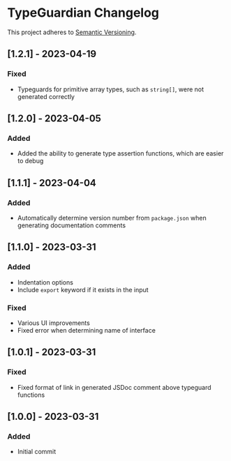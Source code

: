 # TypeGuardian Changelog

This project adheres to [Semantic Versioning](https://semver.org/spec/v2.0.0.html).

## [1.2.1] - 2023-04-19

### Fixed

* Typeguards for primitive array types, such as `string[]`, were not generated correctly

## [1.2.0] - 2023-04-05

### Added

* Added the ability to generate type assertion functions, which are easier to debug

## [1.1.1] - 2023-04-04

### Added

* Automatically determine version number from `package.json` when generating documentation comments

## [1.1.0] - 2023-03-31

### Added

* Indentation options
* Include `export` keyword if it exists in the input

### Fixed

* Various UI improvements
* Fixed error when determining name of interface

## [1.0.1] - 2023-03-31

### Fixed

* Fixed format of link in generated JSDoc comment above typeguard functions

## [1.0.0] - 2023-03-31

### Added

* Initial commit
